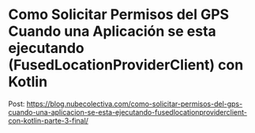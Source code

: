 # Como Solicitar Permisos del GPS Cuando una Aplicación se esta ejecutando (FusedLocationProviderClient) con Kotlin 

Post: https://blog.nubecolectiva.com/como-solicitar-permisos-del-gps-cuando-una-aplicacion-se-esta-ejecutando-fusedlocationproviderclient-con-kotlin-parte-3-final/ 

